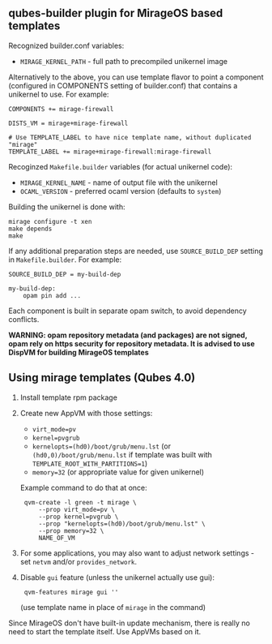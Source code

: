 qubes-builder plugin for MirageOS based templates
-------------------------------------------------

Recognized builder.conf variables:

- `MIRAGE_KERNEL_PATH` - full path to precompiled unikernel image

Alternatively to the above, you can use template flavor to point a component
(configured in COMPONENTS setting of builder.conf) that contains a unikernel to
use. For example:

    COMPONENTS += mirage-firewall

    DISTS_VM = mirage+mirage-firewall

    # Use TEMPLATE_LABEL to have nice template name, without duplicated "mirage"
    TEMPLATE_LABEL += mirage+mirage-firewall:mirage-firewall

Recoginzed `Makefile.builder` variables (for actual unikernel code):

- `MIRAGE_KERNEL_NAME` - name of output file with the unikernel
- `OCAML_VERSION` - preferred ocaml version (defaults to `system`)

Building the unikernel is done with:

    mirage configure -t xen
    make depends
    make

If any additional preparation steps are needed, use `SOURCE_BUILD_DEP` setting
in `Makefile.builder`. For example:

    SOURCE_BUILD_DEP = my-build-dep

    my-build-dep:
        opam pin add ...

Each component is built in separate opam switch, to avoid dependency conflicts.

**WARNING: opam repository metadata (and packages) are not signed, opam rely on
https security for repository metadata. It is advised to use DispVM for
building MirageOS templates**

Using mirage templates (Qubes 4.0)
----------------------------------

1. Install template rpm package
2. Create new AppVM with those settings:

    - `virt_mode=pv`
    - `kernel=pvgrub`
    - `kernelopts=(hd0)/boot/grub/menu.lst` (or `(hd0,0)/boot/grub/menu.lst` if
      template was built with `TEMPLATE_ROOT_WITH_PARTITIONS=1`)
    - `memory=32` (or appropriate value for given unikernel)

    Example command to do that at once:
    
        qvm-create -l green -t mirage \
            --prop virt_mode=pv \
            --prop kernel=pvgrub \
            --prop "kernelopts=(hd0)/boot/grub/menu.lst" \
            --prop memory=32 \
            NAME_OF_VM

3. For some applications, you may also want to adjust network settings - set
   `netvm` and/or `provides_network`.
4. Disable `gui` feature (unless the unikernel actually use gui):

        qvm-features mirage gui ''

    (use template name in place of `mirage` in the command)


Since MirageOS don't have built-in update mechanism, there is really no need to
start the template itself. Use AppVMs based on it.
